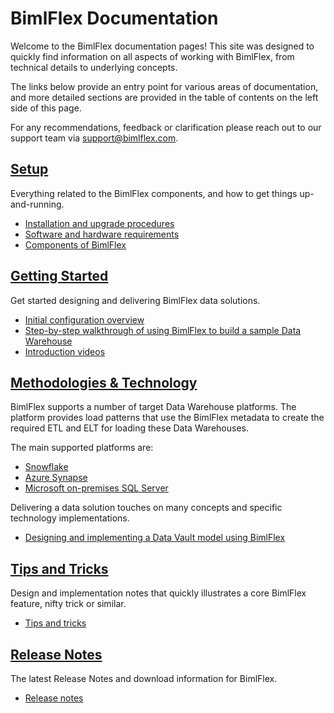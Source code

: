 # BimlFlex Documentation

Welcome to the BimlFlex documentation pages! This site was designed to quickly find information on all aspects of working with BimlFlex, from technical details to underlying concepts.

The links below provide an entry point for various areas of documentation, and more detailed sections are provided in the table of contents on the left side of this page.

For any recommendations, feedback or clarification please reach out to our support team via [support@bimlflex.com](mailto:support@bimlflex.com).

## [Setup](setup/index.md)

Everything related to the BimlFlex components, and how to get things up-and-running.

* [Installation and upgrade procedures](xref:bimlflex-setup-installing-bimlflex)
* [Software and hardware requirements](xref:bimlflex-setup-software-and-hardware-requirements)
* [Components of BimlFlex](xref:bimlflex-components-overview)

## [Getting Started](getting-started/index.md)

Get started designing and delivering BimlFlex data solutions.

* [Initial configuration overview](xref:bimlflex-getting-started-initial-configuration)
* [Step-by-step walkthrough of using BimlFlex to build a sample Data Warehouse](xref:bimlflex-getting-started-first-project-walkthrough)
* [Introduction videos](xref:bimlflex-getting-started-intro-videos)

## [Methodologies & Technology](concepts/index.md)

BimlFlex supports a number of target Data Warehouse platforms. The platform provides load patterns that use the BimlFlex metadata to create the required ETL and ELT for loading these Data Warehouses.

The main supported platforms are:

* [Snowflake](xref:bimlflex-snowflake-index)
* [Azure Synapse](xref:bimlflex-synapse-implementation)
* [Microsoft on-premises SQL Server](xref:ssis-on-prem-sql-server)

Delivering a data solution touches on many concepts and specific technology implementations.

* [Designing and implementing a Data Vault model using BimlFlex](xref:bimlflex-data-vault-index)

<!-- TODO: Add at least Dimensional Modelling -->

## [Tips and Tricks](tips-and-tricks/index.md)

Design and implementation notes that quickly illustrates a core BimlFlex feature, nifty trick or similar.

* [Tips and tricks](xref:bimlflex-tips-and-tricks-overview)

## [Release Notes](release-notes/index.md)

The latest Release Notes and download information for BimlFlex.

* [Release notes](xref:bimlflex-release-notes-overview)
